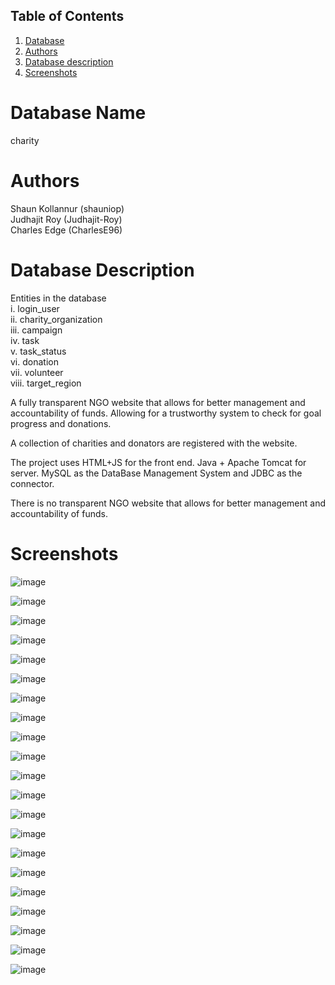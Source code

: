 ## Table of Contents
1. [Database](#database-name)
2. [Authors](#authors)
3. [Database description](#database-description)
4. [Screenshots](#screenshots)
 
# Database Name
charity

# Authors
Shaun Kollannur (shauniop)  
Judhajit Roy (Judhajit-Roy)  
Charles Edge (CharlesE96)  

# Database Description
Entities in the database  
i. login_user  
ii. charity_organization  
iii. campaign  
iv. task  
v. task_status  
vi.  donation  
vii. volunteer  
viii. target_region  


A fully transparent NGO website that allows for better management and accountability of funds. Allowing for a trustworthy system to check for goal progress and donations.

A collection of charities and donators are registered with the website.

The project uses HTML+JS for the front end.  Java + Apache Tomcat for server. MySQL as the DataBase Management System and JDBC as the connector.

There is no transparent NGO website that allows for better management and accountability of funds.

# Screenshots

![image](https://user-images.githubusercontent.com/56783167/139194273-3701107c-667d-4d26-bb5c-0140d6839074.png)

![image](https://user-images.githubusercontent.com/56783167/139194323-53d9bf65-8ea6-49bf-9fa0-e231f0dbd34b.png)

![image](https://user-images.githubusercontent.com/56783167/139194391-ba0c4f1e-3746-4cb8-972d-dfb694059f06.png)

![image](https://user-images.githubusercontent.com/56783167/139194426-db023c21-a421-494f-8f9e-ef07d6d69b83.png)

![image](https://user-images.githubusercontent.com/56783167/139194456-b4da6ac5-ce3c-4b0d-9e26-c91acce64e78.png)

![image](https://user-images.githubusercontent.com/56783167/139194497-763e9f37-e2e9-411f-bd75-d06de6b6a257.png)

![image](https://user-images.githubusercontent.com/56783167/139194527-e6393cb2-23b4-448b-af3d-85b6bdee62cd.png)

![image](https://user-images.githubusercontent.com/56783167/139194563-c9ed7dda-e760-44f5-bc96-8f7b13966783.png)

![image](https://user-images.githubusercontent.com/56783167/139194628-2e855762-53df-49a7-a540-129177b97988.png)

![image](https://user-images.githubusercontent.com/56783167/139194725-ee4e64f4-926d-4b15-b6c8-4712d520e324.png)

![image](https://user-images.githubusercontent.com/56783167/139194782-707bf4b8-5f11-4375-8649-bc366efe0787.png)

![image](https://user-images.githubusercontent.com/56783167/139194828-8f9d920b-babe-4f12-914a-46d4560b6b4a.png)

![image](https://user-images.githubusercontent.com/56783167/139194872-0a2a8afd-4e27-40a4-ab3c-5964efc061c2.png)

![image](https://user-images.githubusercontent.com/56783167/139194926-5a44ddda-fd35-4d00-9504-b34d28e84b71.png)

![image](https://user-images.githubusercontent.com/56783167/139194968-c15e10cd-9f03-4115-a12d-70687ced9bc8.png)

![image](https://user-images.githubusercontent.com/56783167/139195042-98f6502e-68a7-47a5-8251-3441e4664e8e.png)

![image](https://user-images.githubusercontent.com/56783167/139195071-e5e17dac-9db6-4528-a91d-349b0233d408.png)

![image](https://user-images.githubusercontent.com/56783167/139195096-4fafc110-2ee5-4980-8849-6717cba85ce7.png)

![image](https://user-images.githubusercontent.com/56783167/139195134-4963869c-2276-4e28-8c30-2d6fa0f51fbd.png)

![image](https://user-images.githubusercontent.com/56783167/139195167-aff9b01e-d363-4f4a-8114-c8f84c5325aa.png)

![image](https://user-images.githubusercontent.com/56783167/139195199-f2ae773f-c677-4da9-81f7-512c86649ef9.png)





